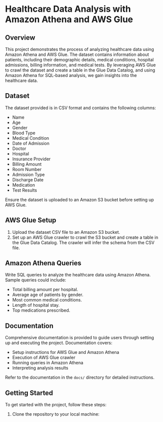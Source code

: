 # Healthcare Data Analysis with Amazon Athena and AWS Glue

## Overview

This project demonstrates the process of analyzing healthcare data using Amazon Athena and AWS Glue. The dataset contains information about patients, including their demographic details, medical conditions, hospital admissions, billing information, and medical tests. By leveraging AWS Glue to crawl the dataset and create a table in the Glue Data Catalog, and using Amazon Athena for SQL-based analysis, we gain insights into the healthcare data.

## Dataset

The dataset provided is in CSV format and contains the following columns:

- Name
- Age
- Gender
- Blood Type
- Medical Condition
- Date of Admission
- Doctor
- Hospital
- Insurance Provider
- Billing Amount
- Room Number
- Admission Type
- Discharge Date
- Medication
- Test Results

Ensure the dataset is uploaded to an Amazon S3 bucket before setting up AWS Glue.

## AWS Glue Setup

1. Upload the dataset CSV file to an Amazon S3 bucket.
2. Set up an AWS Glue crawler to crawl the S3 bucket and create a table in the Glue Data Catalog. The crawler will infer the schema from the CSV file.

## Amazon Athena Queries

Write SQL queries to analyze the healthcare data using Amazon Athena. Sample queries could include:

- Total billing amount per hospital.
- Average age of patients by gender.
- Most common medical conditions.
- Length of hospital stay.
- Top medications prescribed.

## Documentation

Comprehensive documentation is provided to guide users through setting up and executing the project. Documentation covers:

- Setup instructions for AWS Glue and Amazon Athena
- Execution of AWS Glue crawler
- Running queries in Amazon Athena
- Interpreting analysis results

Refer to the documentation in the `docs/` directory for detailed instructions.

## Getting Started

To get started with the project, follow these steps:

1. Clone the repository to your local machine:

